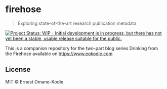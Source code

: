 
<!-- README.md is generated from README.Rmd. Please edit that file -->
firehose
========

> Exploring state-of-the-art research publication metadata

[![Project Status: WIP - Initial development is in progress, but there has not yet been a stable, usable release suitable for the public.](http://www.repostatus.org/badges/latest/wip.svg)](http://www.repostatus.org/#wip)

This is a companion repository for the two-part blog series Drinking from the Firehose available on <https://www.eokodie.com>

License
-------

MIT © Ernest Omane-Kodie

